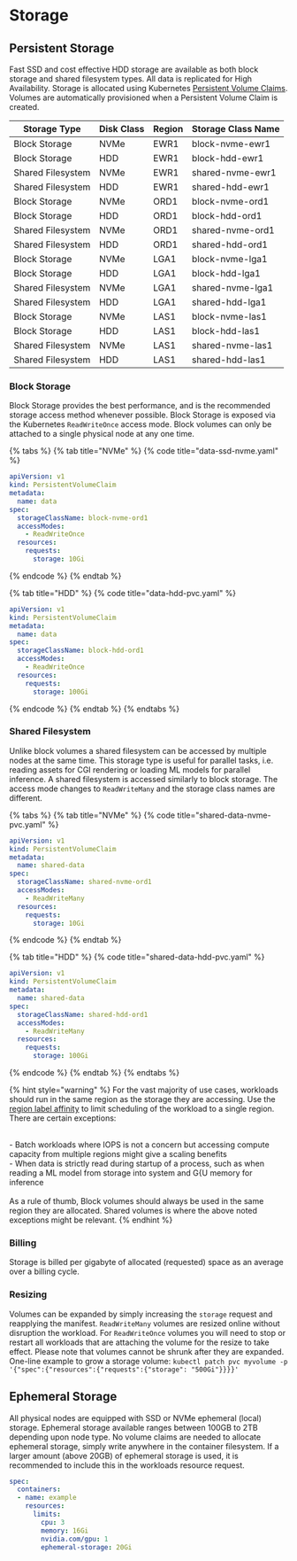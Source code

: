 # Storage

## Persistent Storage

Fast SSD and cost effective HDD storage are available as both block storage and shared filesystem types. All data is replicated for High Availability. Storage is allocated using Kubernetes [Persistent Volume Claims](https://kubernetes.io/docs/concepts/storage/persistent-volumes/#persistentvolumeclaims). Volumes are automatically provisioned when a Persistent Volume Claim is created.

| Storage Type      | Disk Class | Region | Storage Class Name |
| ----------------- | ---------- | ------ | ------------------ |
| Block Storage     | NVMe       | EWR1   | block-nvme-ewr1    |
| Block Storage     | HDD        | EWR1   | block-hdd-ewr1     |
| Shared Filesystem | NVMe       | EWR1   | shared-nvme-ewr1   |
| Shared Filesystem | HDD        | EWR1   | shared-hdd-ewr1    |
| Block Storage     | NVMe       | ORD1   | block-nvme-ord1    |
| Block Storage     | HDD        | ORD1   | block-hdd-ord1     |
| Shared Filesystem | NVMe       | ORD1   | shared-nvme-ord1   |
| Shared Filesystem | HDD        | ORD1   | shared-hdd-ord1    |
| Block Storage     | NVMe       | LGA1   | block-nvme-lga1    |
| Block Storage     | HDD        | LGA1   | block-hdd-lga1     |
| Shared Filesystem | NVMe       | LGA1   | shared-nvme-lga1   |
| Shared Filesystem | HDD        | LGA1   | shared-hdd-lga1    |
| Block Storage     | NVMe       | LAS1   | block-nvme-las1    |
| Block Storage     | HDD        | LAS1   | block-hdd-las1     |
| Shared Filesystem | NVMe       | LAS1   | shared-nvme-las1   |
| Shared Filesystem | HDD        | LAS1   | shared-hdd-las1    |

### Block Storage

Block Storage provides the best performance, and is the recommended storage access method whenever possible. Block Storage is exposed via the Kubernetes `ReadWriteOnce` access mode. Block volumes can only be attached to a single physical node at any one time.

{% tabs %}
{% tab title="NVMe" %}
{% code title="data-ssd-nvme.yaml" %}
```yaml
apiVersion: v1
kind: PersistentVolumeClaim
metadata:
  name: data
spec:
  storageClassName: block-nvme-ord1
  accessModes:
    - ReadWriteOnce
  resources:
    requests:
      storage: 10Gi
```
{% endcode %}
{% endtab %}

{% tab title="HDD" %}
{% code title="data-hdd-pvc.yaml" %}
```yaml
apiVersion: v1
kind: PersistentVolumeClaim
metadata:
  name: data
spec:
  storageClassName: block-hdd-ord1
  accessModes:
    - ReadWriteOnce
  resources:
    requests:
      storage: 100Gi
```
{% endcode %}
{% endtab %}
{% endtabs %}

### Shared Filesystem

Unlike block volumes a shared filesystem can be accessed by multiple nodes at the same time. This storage type is useful for parallel tasks, i.e. reading assets for CGI rendering or loading ML models for parallel inference. A shared filesystem is accessed similarly to block storage. The access mode changes to `ReadWriteMany` and the storage class names are different.

{% tabs %}
{% tab title="NVMe" %}
{% code title="shared-data-nvme-pvc.yaml" %}
```yaml
apiVersion: v1
kind: PersistentVolumeClaim
metadata:
  name: shared-data
spec:
  storageClassName: shared-nvme-ord1
  accessModes:
    - ReadWriteMany
  resources:
    requests:
      storage: 10Gi
```
{% endcode %}
{% endtab %}

{% tab title="HDD" %}
{% code title="shared-data-hdd-pvc.yaml" %}
```yaml
apiVersion: v1
kind: PersistentVolumeClaim
metadata:
  name: shared-data
spec:
  storageClassName: shared-hdd-ord1
  accessModes:
    - ReadWriteMany
  resources:
    requests:
      storage: 100Gi
```
{% endcode %}
{% endtab %}
{% endtabs %}

{% hint style="warning" %}
For the vast majority of use cases, workloads should run in the same region as the storage they are accessing. Use the [region label affinity](label-selectors.md) to limit scheduling of the workload to a single region. There are certain exceptions:

\
\- Batch workloads where IOPS is not a concern but accessing compute capacity from multiple regions might give a scaling benefits\
\- When data is strictly read during startup of a process, such as when reading a ML model from storage into system and G{U memory for inference\
\
As a rule of thumb, Block volumes should always be used in the same region they are allocated. Shared volumes is where the above noted exceptions might be relevant.
{% endhint %}

### Billing

Storage is billed per gigabyte of allocated (requested) space as an average over a billing cycle.

### **Resizing**

Volumes can be expanded by simply increasing the `storage` request and reapplying the manifest. `ReadWriteMany` volumes are resized online without disruption the workload. For `ReadWriteOnce` volumes you will need to stop or restart all workloads that are attaching the volume for the resize to take effect. Please note that volumes cannot be shrunk after they are expanded. One-line example to grow a storage volume: `kubectl patch pvc myvolume -p '{"spec":{"resources":{"requests":{"storage": "500Gi"}}}}'`

## Ephemeral Storage

All physical nodes are equipped with SSD or NVMe ephemeral (local) storage. Ephemeral storage available ranges between 100GB to 2TB depending upon node type. No volume claims are needed to allocate ephemeral storage, simply write anywhere in the container filesystem. If a larger amount (above 20GB) of ephemeral storage is used, it is recommended to include this in the workloads resource request.

```yaml
spec:
  containers:
  - name: example
    resources:
      limits:
        cpu: 3
        memory: 16Gi
        nvidia.com/gpu: 1
        ephemeral-storage: 20Gi
```
